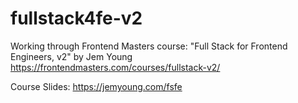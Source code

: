 # fullstack4fe-v2
Working through Frontend Masters course: "Full Stack for Frontend Engineers, v2" by Jem Young
https://frontendmasters.com/courses/fullstack-v2/

Course Slides: https://jemyoung.com/fsfe
